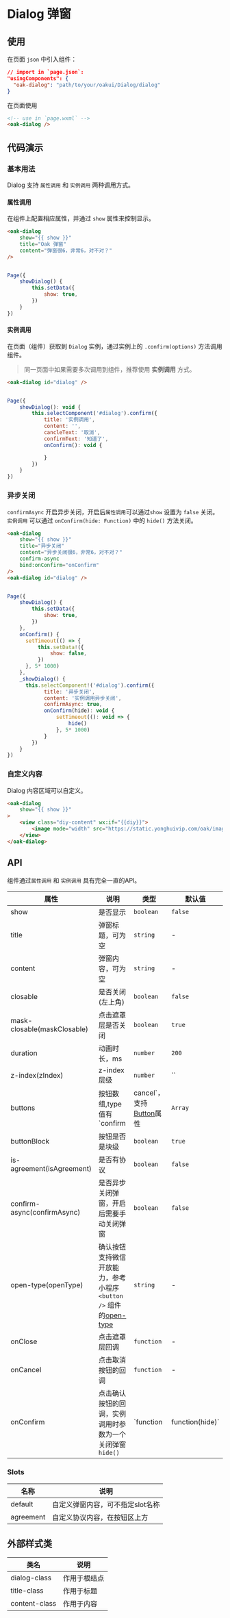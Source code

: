 # Dialog 弹窗

## 使用

在页面 `json` 中引入组件：

```json
// import in `page.json`:
"usingComponents": {
  "oak-dialog": "path/to/your/oakui/Dialog/dialog"
}
```

在页面使用
```html
<!-- use in `page.wxml` -->
<oak-dialog />
```

## 代码演示
### 基本用法
Dialog 支持 `属性调用` 和 `实例调用` 两种调用方式。

#### 属性调用
在组件上配置相应属性，并通过 `show` 属性来控制显示。
```html
<oak-dialog
    show="{{ show }}"
    title="Oak 弹窗"
    content="弹窗很6，非常6，对不对？"
/>
```

```js

Page({
    showDialog() {
        this.setData({
            show: true,
        })
    }
})
```

#### 实例调用
在页面（组件）获取到 `Dialog` 实例，通过实例上的 `.confirm(options)` 方法调用组件。

> 同一页面中如果需要多次调用到组件，推荐使用 **实例调用** 方式。

```html
<oak-dialog id="dialog" />
```

```js

Page({
    showDialog(): void {
        this.selectComponent('#dialog').confirm({
            title: '实例调用',
            content: '',
            cancleText: '取消',
            confirmText: '知道了',
            onConfirm(): void {

            }
        })
    }
})
```

### 异步关闭
`confirmAsync` 开启异步关闭，开启后`属性调用`可以通过`show` 设置为 `false` 关闭。`实例调用` 可以通过 `onConfirm(hide: Function)` 中的 `hide()` 方法关闭。

```html
<oak-dialog
    show="{{ show }}"
    title="异步关闭"
    content="异步关闭很6，非常6，对不对？"
    confirm-async
    bind:onConfirm="onConfirm"
/>
<oak-dialog id="dialog" />
```

```js

Page({
    showDialog() {
        this.setData({
            show: true,
        })
    },
    onConfirm() {
      setTimeout(() => {
          this.setData!({
              show: false,
          })
      }, 5* 1000)
    },
    _showDialog() {
      this.selectComponent!('#dialog').confirm({
            title: '异步关闭',
            content: '实例调用异步关闭',
            confirmAsync: true,
            onConfirm(hide): void {
                setTimeout((): void => {
                    hide()
                }, 5* 1000)
            }
        })
    }
})
```

### 自定义内容
Dialog 内容区域可以自定义。

```html
<oak-dialog
    show="{{ show }}"
>
    <view class="diy-content" wx:if="{{diy}}">
        <image mode="width" src="https://static.yonghuivip.com/oak/images/logo.png" alt="" />
    </view>
</oak-dialog>
```

## API
组件通过`属性调用` 和 `实例调用` 具有完全一直的API。

| 属性 | 说明 | 类型 | 默认值 |
|-----------|-----------|-----------|-------------|
| show | 是否显示  | `boolean` | `false` |
| title | 弹窗标题，可为空  | `string` | - |
| content | 弹窗内容，可为空  | `string` | - |
| closable | 是否关闭(左上角)  | `boolean` | `false` |
| mask-closable(maskClosable) | 点击遮罩层是否关闭  | `boolean` | `true` |
| duration | 动画时长，ms  | `number` | `200` |
| z-index(zIndex) | z-index 层级  | `number` | `` |
| buttons | 按钮数组,type值有`confirm | cancel`，支持[Button](https://yh-yunchuang-fe.github.io/oak/#/components/Button)属性  | `Array` | `[{ text: '确认', type: 'confirm', }]` |
| buttonBlock | 按钮是否是块级  | `boolean` | `true` |
| is-agreement(isAgreement) | 是否有协议  | `boolean` | `false` |
| confirm-async(confirmAsync) | 是否异步关闭弹窗，开启后需要手动关闭弹窗  | `boolean` | `false` |
| open-type(openType) | 确认按钮支持微信开放能力，参考小程序 `<button />` 组件的[open-type](https://developers.weixin.qq.com/miniprogram/dev/component/button.html) | `string` | - |
| onClose | 点击遮罩层回调 | `function` | - |
| onCancel | 点击取消按钮的回调 | `function` | - |
| onConfirm | 点击确认按钮的回调，实例调用时参数为一个关闭弹窗 `hide()` | `function|function(hide)` | - |


### Slots

| 名称 | 说明 |
|-----------|-----------|
| default | 自定义弹窗内容，可不指定slot名称 |
| agreement | 自定义协议内容，在按钮区上方 |



## 外部样式类

| 类名 | 说明 |
|-----------|-----------|
| dialog-class | 作用于根结点 |
| title-class | 作用于标题 |
| content-class | 作用于内容 |


